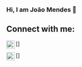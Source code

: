 ### Hi, I am João Mendes 👋

<!--
**joaopsmendes/joaopsmendes** is a ✨ _special_ ✨ repository because its `README.md` (this file) appears on your GitHub profile.

Here are some ideas to get you started:

- 🔭 I’m currently working on ...
- 🌱 I’m currently learning ...
- 👯 I’m looking to collaborate on ...
- 🤔 I’m looking for help with ...
- 💬 Ask me about ...
- 📫 How to reach me: ...
- 😄 Pronouns: ...
- ⚡ Fun fact: ...
-->

## Connect with me:
[<img align="left" alt="joaopsmendes | Instagram" width="22px" src="https://cdn.jsdelivr.net/npm/simple-icons@v3/icons/instagram.svg" />]
<a href="https://www.instagram.com/joaopsmendes/" /></a> </p> 
[<img align="left" alt="joaopsmendes40 | Instagram" width="22px" src="https://cdn.jsdelivr.net/npm/simple-icons@v3/icons/twitter.svg" />]
<a href="https://twitter.com/joaopsmendes40"/></a> </p>
